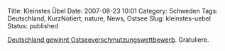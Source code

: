 Title: Kleinstes Übel
Date: 2007-08-23 10:01
Category: Schweden
Tags: Deutschland, KurzNotiert, nature, News, Ostsee
Slug: kleinstes-uebel
Status: published

[Deutschland gewinnt
Ostseeverschmutzungswettbewerb](http://www.sr.se/cgi-bin/International/nyhetssidor/artikel.asp?ProgramID=2108&Nyheter=&format=1&artikel=1551921).
Gratuliere.

